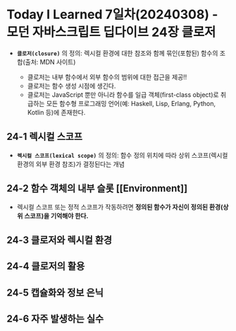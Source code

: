 # Today I Learned 7일차(20240308) - 모던 자바스크립트 딥다이브 24장 클로저

- **`클로저(closure)`** 의 정의: 렉시컬 환경에 대한 참조와 함께 묶인(포함된) 함수의 조합(출처: MDN 사이트)

    - 클로저는 내부 함수에서 외부 함수의 범위에 대한 접근을 제공!!
    - 클로저는 함수 생성 시점에 생긴다.
    - 클로저는 JavaScript 뿐만 아니라 함수를 일급 객체(first-class object)로 취급하는 모든 함수형 프로그래밍 언어(예: Haskell, Lisp, Erlang, Python, Kotlin 등)에 존재한다.

## 24-1 렉시컬 스코프
- **`렉시컬 스코프(lexical scope)`** 의 정의: 함수 정의 위치에 따라 상위 스코프(렉시컬 환경의 외부 환경 참조)가 결정된다는 개념

## 24-2 함수 객체의 내부 슬롯 [[Environment]]
- 렉시컬 스코프 또는 정적 스코프가 작동하려면 __정의된 함수가 자신이 정의된 환경(상위 스코프)을 기억해야 한다.__

## 24-3 클로저와 렉시컬 환경

## 24-4 클로저의 활용

## 24-5 캡슐화와 정보 은닉

## 24-6 자주 발생하는 실수